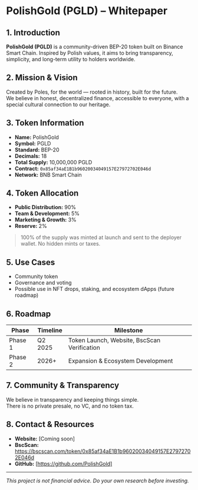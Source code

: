 # PolishGold (PGLD) – Whitepaper

## 1. Introduction

**PolishGold (PGLD)** is a community-driven BEP-20 token built on Binance Smart Chain. Inspired by Polish values, it aims to bring transparency, simplicity, and long-term utility to holders worldwide.

## 2. Mission & Vision

Created by Poles, for the world — rooted in history, built for the future.  
We believe in honest, decentralized finance, accessible to everyone, with a special cultural connection to our heritage.

## 3. Token Information

- **Name:** PolishGold  
- **Symbol:** PGLD  
- **Standard:** BEP-20  
- **Decimals:** 18  
- **Total Supply:** 10,000,000 PGLD  
- **Contract:** `0x85af34aE1B1b96020034049157E27972702E046d`  
- **Network:** BNB Smart Chain

## 4. Token Allocation

- **Public Distribution:** 90%  
- **Team & Development:** 5%  
- **Marketing & Growth:** 3%  
- **Reserve:** 2%

> 100% of the supply was minted at launch and sent to the deployer wallet. No hidden mints or taxes.

## 5. Use Cases

- Community token
- Governance and voting
- Possible use in NFT drops, staking, and ecosystem dApps (future roadmap)

## 6. Roadmap

| Phase | Timeline | Milestone |
|-------|----------|-----------|
| Phase 1 | Q2 2025 | Token Launch, Website, BscScan Verification |
| Phase 2 | 2026+ | Expansion & Ecosystem Development |

## 7. Community & Transparency

We believe in transparency and keeping things simple.  
There is no private presale, no VC, and no token tax.

## 8. Contact & Resources

- **Website:** [Coming soon]  
- **BscScan:** https://bscscan.com/token/0x85af34aE1B1b96020034049157E27972702E046d  
- **GitHub:** [https://github.com/PolishGold]  
---

*This project is not financial advice. Do your own research before investing.*
